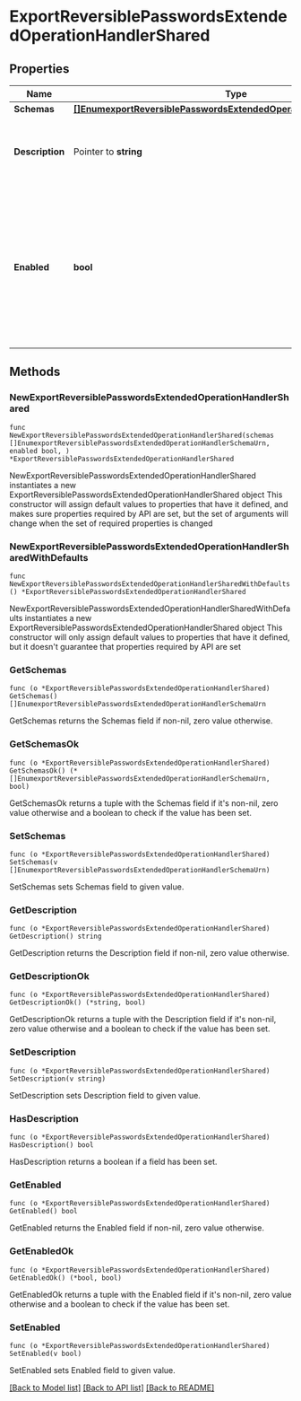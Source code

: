 # ExportReversiblePasswordsExtendedOperationHandlerShared

## Properties

Name | Type | Description | Notes
------------ | ------------- | ------------- | -------------
**Schemas** | [**[]EnumexportReversiblePasswordsExtendedOperationHandlerSchemaUrn**](EnumexportReversiblePasswordsExtendedOperationHandlerSchemaUrn.md) |  | 
**Description** | Pointer to **string** | A description for this Extended Operation Handler | [optional] 
**Enabled** | **bool** | Indicates whether the Extended Operation Handler is enabled (that is, whether the types of extended operations are allowed in the server). | 

## Methods

### NewExportReversiblePasswordsExtendedOperationHandlerShared

`func NewExportReversiblePasswordsExtendedOperationHandlerShared(schemas []EnumexportReversiblePasswordsExtendedOperationHandlerSchemaUrn, enabled bool, ) *ExportReversiblePasswordsExtendedOperationHandlerShared`

NewExportReversiblePasswordsExtendedOperationHandlerShared instantiates a new ExportReversiblePasswordsExtendedOperationHandlerShared object
This constructor will assign default values to properties that have it defined,
and makes sure properties required by API are set, but the set of arguments
will change when the set of required properties is changed

### NewExportReversiblePasswordsExtendedOperationHandlerSharedWithDefaults

`func NewExportReversiblePasswordsExtendedOperationHandlerSharedWithDefaults() *ExportReversiblePasswordsExtendedOperationHandlerShared`

NewExportReversiblePasswordsExtendedOperationHandlerSharedWithDefaults instantiates a new ExportReversiblePasswordsExtendedOperationHandlerShared object
This constructor will only assign default values to properties that have it defined,
but it doesn't guarantee that properties required by API are set

### GetSchemas

`func (o *ExportReversiblePasswordsExtendedOperationHandlerShared) GetSchemas() []EnumexportReversiblePasswordsExtendedOperationHandlerSchemaUrn`

GetSchemas returns the Schemas field if non-nil, zero value otherwise.

### GetSchemasOk

`func (o *ExportReversiblePasswordsExtendedOperationHandlerShared) GetSchemasOk() (*[]EnumexportReversiblePasswordsExtendedOperationHandlerSchemaUrn, bool)`

GetSchemasOk returns a tuple with the Schemas field if it's non-nil, zero value otherwise
and a boolean to check if the value has been set.

### SetSchemas

`func (o *ExportReversiblePasswordsExtendedOperationHandlerShared) SetSchemas(v []EnumexportReversiblePasswordsExtendedOperationHandlerSchemaUrn)`

SetSchemas sets Schemas field to given value.


### GetDescription

`func (o *ExportReversiblePasswordsExtendedOperationHandlerShared) GetDescription() string`

GetDescription returns the Description field if non-nil, zero value otherwise.

### GetDescriptionOk

`func (o *ExportReversiblePasswordsExtendedOperationHandlerShared) GetDescriptionOk() (*string, bool)`

GetDescriptionOk returns a tuple with the Description field if it's non-nil, zero value otherwise
and a boolean to check if the value has been set.

### SetDescription

`func (o *ExportReversiblePasswordsExtendedOperationHandlerShared) SetDescription(v string)`

SetDescription sets Description field to given value.

### HasDescription

`func (o *ExportReversiblePasswordsExtendedOperationHandlerShared) HasDescription() bool`

HasDescription returns a boolean if a field has been set.

### GetEnabled

`func (o *ExportReversiblePasswordsExtendedOperationHandlerShared) GetEnabled() bool`

GetEnabled returns the Enabled field if non-nil, zero value otherwise.

### GetEnabledOk

`func (o *ExportReversiblePasswordsExtendedOperationHandlerShared) GetEnabledOk() (*bool, bool)`

GetEnabledOk returns a tuple with the Enabled field if it's non-nil, zero value otherwise
and a boolean to check if the value has been set.

### SetEnabled

`func (o *ExportReversiblePasswordsExtendedOperationHandlerShared) SetEnabled(v bool)`

SetEnabled sets Enabled field to given value.



[[Back to Model list]](../README.md#documentation-for-models) [[Back to API list]](../README.md#documentation-for-api-endpoints) [[Back to README]](../README.md)


